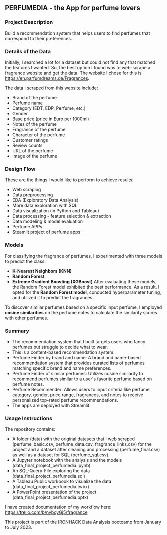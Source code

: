 **PERFUMEDIA - the App for perfume lovers**
-

### Project Description
Build a recommendation system that helps users to find perfumes that correspond to their preferences.

### Details of the Data
Initially, I searched a lot for a dataset but could not find any that matched the features I wanted. So, the best option I found was to web-scrape a fragrance website and get the data. The website I chose for this is https://en.parfumdreams.de/Fragrances.

The data I scraped from this website include:
- Brand of the perfume
- Perfume name
- Category (EDT, EDP, Perfume, etc.)
- Gender
- Base price (price in Euro per 1000ml)
- Notes of the perfume
- Fragrance of the perfume
- Character of the perfume
- Customer ratings
- Review counts
- URL of the perfume
- Image of the perfume

### Design Flow
These are the things I would like to perform to achieve results:
- Web scraping
- Data preprocessing
- EDA (Exploratory Data Analysis)
- More data exploration with SQL
- Data visualization (in Python and Tableau)
- Data processing - feature selection & extraction
- Data modeling & model evaluation
- Perfume APPs
- Steamlit project of perfume apps 

### Models
For classifying the fragrance of perfumes, I experimented with three models to predict the class:
- **K-Nearest Neighbors (KNN)**
- **Random Forest**
- **Extreme Gradient Boosting (XGBoost)**
After evaluating these models, the Random Forest model exhibited the best performance. As a result, I opted for the **Random Forest model**, conducted hyperparameter tuning, and utilized it to predict the fragrances.

To discover similar perfumes based on a specific input perfume, I employed **cosine similarities** on the perfume notes to calculate the similarity scores with other perfumes.

### Summary
- The recommendation system that I built targets users who fancy perfumes but struggle to decide what to wear.
- This is a content-based recommendation system.
- Perfume Finder by brand and name: A brand and name-based recommendation system that provides curated lists of perfumes matching specific brand and name preferences.
- Perfume Finder of similar perfumes: Utilizes cosine similarity to recommend perfumes similar to a user's favorite perfume based on perfume notes.
- Perfume Recommender: Allows users to input criteria like perfume category, gender, price range, fragrances, and notes to receive personalized top-rated perfume recommendations.
- The apps are deployed with Streamlit.

### Usage Instructions

The repository contains:
-	A folder (data) with the original datasets that I web scraped (perfume_basic.csv, perfume_data.csv, fragrance_links.csv) for the project and a dataset after cleaning and processing (perfume_final.csv) as well as a dataset for SQL (perfume_sql.csv).
-	A Jupyter notebook with the analysis and the models (data_final_project_perfumedia.ipynb).
-	An SQL-Query-File exploring the data (data_final_project_perfumedia.sql)
-	A Tableau Public workbook to visualize the data (data_final_project_perfumedia.twbx)
- A PowerPoint presentation of the project (data_final_project_perfumedia.pptx)

I have created documentation of my workflow here: https://trello.com/b/nyboyGj5/fragrance

This project is part of the IRONHACK Data Analysis bootcamp from January to July 2023.

